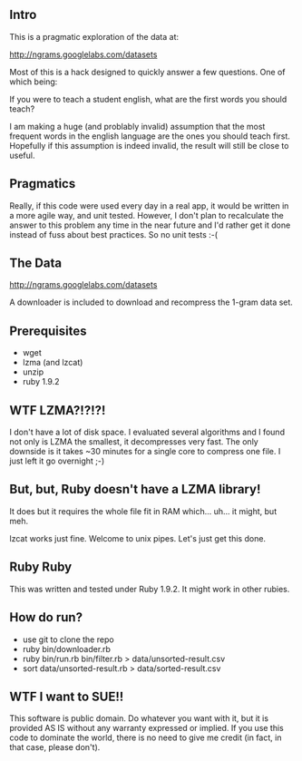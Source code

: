 Intro
-----

This is a pragmatic exploration of the data at:

http://ngrams.googlelabs.com/datasets

Most of this is a hack designed to quickly answer a few questions. One of which being:

If you were to teach a student english, what are the first words you should teach?

I am making a huge (and problably invalid) assumption that the most frequent words 
in the english language are the ones you should teach first. Hopefully if this 
assumption is indeed invalid, the result will still be close to useful.

Pragmatics
----------

Really, if this code were used every day in a real app, it would be written in a more 
agile way, and unit tested. However, I don't plan to recalculate the answer to this 
problem any time in the near future and I'd rather get it done instead of fuss about 
best practices. So no unit tests :-(

The Data
--------

http://ngrams.googlelabs.com/datasets

A downloader is included to download and recompress the 1-gram data set.

Prerequisites
-------------

* wget
* lzma (and lzcat)
* unzip
* ruby 1.9.2

WTF LZMA?!?!?!
--------------

I don't have a lot of disk space. I evaluated several algorithms and I found not only 
is LZMA the smallest, it decompresses very fast. The only downside is it takes 
~30 minutes for a single core to compress one file. I just left it go overnight ;-)

But, but, Ruby doesn't have a LZMA library!
-------------------------------------------

It does but it requires the whole file fit in RAM which... uh... it might, but meh. 

lzcat works just fine. Welcome to unix pipes. Let's just get this done.

Ruby Ruby
---------

This was written and tested under Ruby 1.9.2. It might work in other rubies.

How do run?
-----------

* use git to clone the repo
* ruby bin/downloader.rb
* ruby bin/run.rb bin/filter.rb > data/unsorted-result.csv
* sort data/unsorted-result.rb > data/sorted-result.csv

WTF I want to SUE!!
-------------------

This software is public domain. Do whatever you want with it, but it is provided AS IS 
without any warranty expressed or implied. If you use this code to dominate the world,
there is no need to give me credit (in fact, in that case, please don't).
